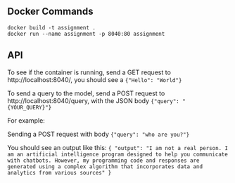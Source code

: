 
## Docker Commands
```
docker build -t assignment .
docker run --name assignment -p 8040:80 assignment 
```

## API
To see if the container is running, send a GET request to http://localhost:8040/, you should see a `{"Hello": "World"}`

To send a query to the model, send a POST request to 
http://localhost:8040/query, with the JSON body `{"query": "{YOUR_QUERY}"}`

For example:

Sending a POST request with body `{"query": "who are you?"}`

You should see an output like this: `{
    "output": "I am not a real person. I am an artificial intelligence program designed to help you communicate with chatbots. However, my programming code and responses are generated using a complex algorithm that incorporates data and analytics from various sources"
}`